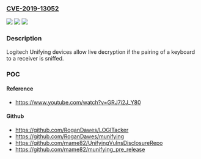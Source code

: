 ### [CVE-2019-13052](https://cve.mitre.org/cgi-bin/cvename.cgi?name=CVE-2019-13052)
![](https://img.shields.io/static/v1?label=Product&message=n%2Fa&color=blue)
![](https://img.shields.io/static/v1?label=Version&message=n%2Fa&color=blue)
![](https://img.shields.io/static/v1?label=Vulnerability&message=n%2Fa&color=brighgreen)

### Description

Logitech Unifying devices allow live decryption if the pairing of a keyboard to a receiver is sniffed.

### POC

#### Reference
- https://www.youtube.com/watch?v=GRJ7i2J_Y80

#### Github
- https://github.com/RoganDawes/LOGITacker
- https://github.com/RoganDawes/munifying
- https://github.com/mame82/UnifyingVulnsDisclosureRepo
- https://github.com/mame82/munifying_pre_release

